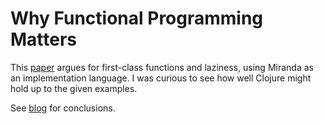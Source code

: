 # Why Functional Programming Matters

This [paper] argues for first-class functions and laziness, using Miranda as an
implementation language. I was curious to see how well Clojure might hold up to
the given examples.

See [blog] for conclusions.

[blog]: https://cuddly-octo-palm-tree.com/posts/2021-03-07-review-whyfp/
[paper]: https://www.cs.kent.ac.uk/people/staff/dat/miranda/whyfp90.pdf
